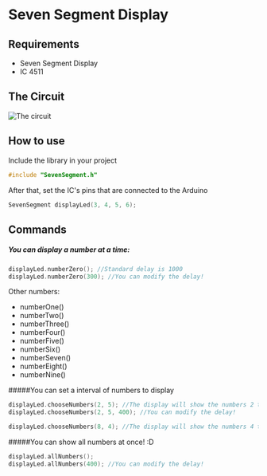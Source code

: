 Seven Segment Display 
=============

Requirements 
-------
- Seven Segment Display 
- IC 4511

The Circuit
-------
![The circuit](http://i.imgur.com/a7dYkMR.png)

How to use
-------
Include the library in your project
```cpp
#include "SevenSegment.h"
```
After that, set the IC's pins that are connected to the Arduino
```cpp
SevenSegment displayLed(3, 4, 5, 6); 
```

Commands
-------
##### You can display a number at a time:
```cpp
displayLed.numberZero(); //Standard delay is 1000
displayLed.numberZero(300); //You can modify the delay!
```
Other numbers:
- numberOne()
- numberTwo()
- numberThree()
- numberFour()
- numberFive()
- numberSix()
- numberSeven()
- numberEight()
- numberNine()

#####You can set a interval of numbers to display
```cpp
displayLed.chooseNumbers(2, 5); //The display will show the numbers 2 to 5, with a standard delay of 1000
displayLed.chooseNumbers(2, 5, 400); //You can modify the delay!

displayLed.chooseNumbers(8, 4); //The display will show the numbers 4 to 8 in descending order
```

#####You can show all numbers at once! :D
```cpp
displayLed.allNumbers(); 
displayLed.allNumbers(400); //You can modify the delay!
```
